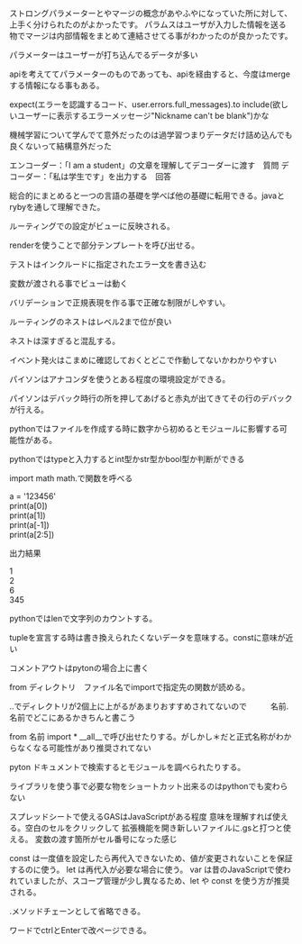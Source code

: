 ストロングパラメーターとやマージの概念があやふやになっていた所に対して、上手く分けられたのがよかったです。
パラムスはユーザが入力した情報を送る物でマージは内部情報をまとめて連結させてる事がわかったのが良かったです。<br>

パラメーターはユーザーが打ち込んでるデータが多い

apiを考えててパラメーターのものであっても、apiを経由すると、今度はmergeする情報になる事もある。


expect(エラーを認識するコード、user.errors.full_messages).to include(欲しいユーザーに表示するエラーメッセージ"Nickname can't be blank")かな


機械学習について学んでて意外だったのは過学習つまりデータだけ詰め込んでも良くないって結構意外だった

エンコーダー：「I am a student」の文章を理解してデコーダーに渡す　質問
デコーダー：「私は学生です」を出力する　回答

総合的にまとめると一つの言語の基礎を学べば他の基礎に転用できる。javaとrybyを通して理解できた。

ルーティングでの設定がビューに反映される。

renderを使うことで部分テンプレートを呼び出せる。

テストはインクルードに指定されたエラー文を書き込む

変数が渡される事でビューは動く

バリデーションで正規表現を作る事で正確な制限がしやすい。

ルーティングのネストはレベル2まで位が良い

ネストは深すぎると混乱する。

イベント発火はこまめに確認しておくとどこで作動してないかわかりやすい

パイソンはアナコンダを使うとある程度の環境設定ができる。

パイソンはデバック時行の所を押してあげると赤丸が出てきてその行のデバックが行える。

pythonではファイルを作成する時に数字から初めるとモジュールに影響する可能性がある。

pythonではtypeと入力するとint型かstr型かbool型か判断ができる

import math
math.で関数を呼べる

a = '123456'<br>
print(a[0])<br>
print(a[1])<br>
print(a[-1])<br>
print(a[2:5])<br>

出力結果<br>

1<br>
2<br>
6<br>
345<br>

pythonではlenで文字列のカウントする。

tupleを宣言する時は書き換えられたくないデータを意味する。constに意味が近い

コメントアウトはpytonの場合上に書く

from ディレクトリ　ファイル名でimportで指定先の関数が読める。

..でディレクトリが2個上に上がるがあまりおすすめされてないので　　　名前.名前でどこにあるかきちんと書こう

from 名前 import *
__all__で呼び出せたりする。がしかし＊だと正式名称がわからなくなる可能性があり推奨されてない

pyton ドキュメントで検索するとモジュールを調べられたりする。

ライブラリを使う事で必要な物をショートカット出来るのはpythonでも変わらない

スプレッドシートで使えるGASはJavaScriptがある程度
意味を理解すれば使える。空白のセルをクリックして
拡張機能を開き新しいファイルに.gsと打つと使える。
変数の渡す箇所がセル番号になった感じ

const は一度値を設定したら再代入できないため、値が変更されないことを保証するのに使う。
let は再代入が必要な場合に使う。
var は昔のJavaScriptで使われていましたが、スコープ管理が少し異なるため、let や const を使う方が推奨される。

.メソッドチェーンとして省略できる。

ワードでctrlとEnterで改ページできる。






